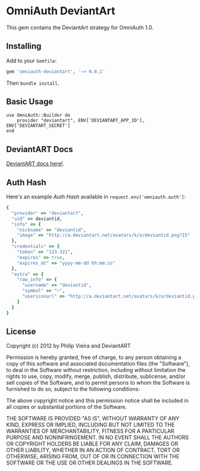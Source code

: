 # OmniAuth DeviantArt

This gem contains the DeviantArt strategy for OmniAuth 1.0.

## Installing

Add to your `Gemfile`:

```ruby
gem 'omniauth-deviantart', '~> 0.0.1'
```

Then `bundle install`.

## Basic Usage

    use OmniAuth::Builder do
    	provider "deviantart", ENV['DEVIANTART_APP_ID'], ENV['DEVIANTART_SECRET']
    end

## DeviantART Docs

[DeviantART docs here!](http://www.deviantart.com/developers/oauth2).

## Auth Hash

Here's an example *Auth Hash* available in `request.env['omniauth.auth']`:
```ruby
{
  "provider" => "deviantart",
  "uid" => deviantid,
  "info" => {
    "nickname" => "deviantid",
    "image" => "http://a.deviantart.net/avatars/k/o/deviantid.png?15"
  },
  "credentials" => {
    "token" => "123-321",
    "expires" => true,
    "expires_at" => "yyyy-mm-dd hh:mm:ss"
  },
  "extra" => {
    "raw_info" => {
      "username" => "deviantid",
      "symbol" => "~",
      "usericonurl" => "http://a.deviantart.net/avatars/k/o/deviantid.png?15"
    }
  }
}
```

## License

Copyright (c) 2012 by Philip Vieira and DeviantART

Permission is hereby granted, free of charge, to any person obtaining a copy of this software and associated documentation files (the "Software"), to deal in the Software without restriction, including without limitation the rights to use, copy, modify, merge, publish, distribute, sublicense, and/or sell copies of the Software, and to permit persons to whom the Software is furnished to do so, subject to the following conditions:

The above copyright notice and this permission notice shall be included in all copies or substantial portions of the Software.

THE SOFTWARE IS PROVIDED "AS IS", WITHOUT WARRANTY OF ANY KIND, EXPRESS OR IMPLIED, INCLUDING BUT NOT LIMITED TO THE WARRANTIES OF MERCHANTABILITY, FITNESS FOR A PARTICULAR PURPOSE AND NONINFRINGEMENT. IN NO EVENT SHALL THE AUTHORS OR COPYRIGHT HOLDERS BE LIABLE FOR ANY CLAIM, DAMAGES OR OTHER LIABILITY, WHETHER IN AN ACTION OF CONTRACT, TORT OR OTHERWISE, ARISING FROM, OUT OF OR IN CONNECTION WITH THE SOFTWARE OR THE USE OR OTHER DEALINGS IN THE SOFTWARE.